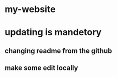 # my-website
# updating is mandetory

## changing readme from the github

## make some edit locally
